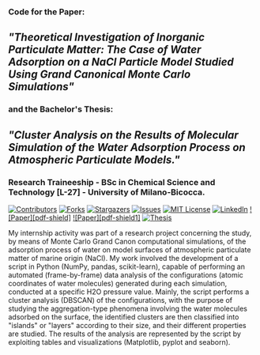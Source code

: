 ### Code for the Paper:
## *"Theoretical Investigation of Inorganic Particulate Matter: The Case of Water Adsorption on a NaCl Particle Model Studied Using Grand Canonical Monte Carlo Simulations"*

### and the Bachelor's Thesis:
## *"Cluster Analysis on the Results of Molecular Simulation of the Water Adsorption Process on Atmospheric Particulate Models."*
### Research Traineeship - BSc in Chemical Science and Technology [L-27] - University of Milano-Bicocca.


[![Contributors][contributors-shield]][contributors-url]
[![Forks][forks-shield]][forks-url]
[![Stargazers][stars-shield]][stars-url]
[![Issues][issues-shield]][issues-url]
[![MIT License][license-shield]][license-url]
[![LinkedIn][linkedin-shield]][linkedin-url]
[![Paper][pdf-shield]][linkedin-url]
[![Paper][pdf-shield1]][linkedin-url]
[![Thesis][linkedin-shield]][linkedin-url]

My internship activity was part of a research project concerning the study, by means of Monte Carlo Grand Canon computational simulations, of the adsorption process of water on model surfaces of atmospheric particulate matter of marine origin (NaCl).
My work involved the development of a script in Python (NumPy, pandas, scikit-learn), capable of performing an automated (frame-by-frame) data analysis of the configurations (atomic coordinates of water molecules) generated during each simulation, conducted at a specific H2O pressure value.
Mainly, the script performs a cluster analysis (DBSCAN) of the configurations, with the purpose of studying the aggregation-type phenomena involving the water molecules adsorbed on the surface, the identified clusters are then classified into "islands" or "layers" according to their size, and their different properties are studied.
The results of the analysis are represented by the script by exploiting tables and visualizations (Matplotlib, pyplot and seaborn).

<!-- MARKDOWN LINKS & IMAGES -->
<!-- https://www.markdownguide.org/basic-syntax/#reference-style-links -->
[contributors-shield]: https://img.shields.io/github/contributors/giocoal/Cluster_analysis_Visualization_Computational_Chemistry.svg?style=for-the-badge
[contributors-url]: https://github.com/giocoal/Cluster_analysis_Visualization_Computational_Chemistry/graphs/contributors
[forks-shield]: https://img.shields.io/github/forks/giocoal/Cluster_analysis_Visualization_Computational_Chemistry.svg?style=for-the-badge
[forks-url]: https://github.com/giocoal/Cluster_analysis_Visualization_Computational_Chemistry/network/members
[stars-shield]: https://img.shields.io/github/stars/giocoal/Cluster_analysis_Visualization_Computational_Chemistry.svg?style=for-the-badge
[stars-url]: https://github.com/giocoal/Cluster_analysis_Visualization_Computational_Chemistry/stargazers
[issues-shield]: https://img.shields.io/github/issues/giocoal/Cluster_analysis_Visualization_Computational_Chemistry.svg?style=for-the-badge
[issues-url]: https://github.com/giocoal/Cluster_analysis_Visualization_Computational_Chemistry/issues
[license-shield]: https://img.shields.io/github/license/giocoal/Cluster_analysis_Visualization_Computational_Chemistry.svg?style=for-the-badge
[license-url]: https://github.com/giocoal/Cluster_analysis_Visualization_Computational_Chemistry/blob/master/LICENSE
[linkedin-shield]: https://img.shields.io/badge/-LinkedIn-black.svg?style=for-the-badge&logo=linkedin&colorB=555
[linkedin-url]: https://www.linkedin.com/in/giorgio-carbone-63154219b/
[thesis-shield]: https://img.shields.io/badge/Read%20Thesis%20-grey?style=for-the-badge
[thesis-url]: https://www.linkedin.com/in/giorgio-carbone-63154219b/
[paper-shield]: https://img.shields.io/badge/Read%20Paper%20-grey?style=for-the-badge
[paper-url]: https://www.linkedin.com/in/giorgio-carbone-63154219b/
[product-screenshot]: images/screenshot.png
[Next.js]: https://img.shields.io/badge/next.js-000000?style=for-the-badge&logo=nextdotjs&logoColor=white
[Next-url]: https://nextjs.org/
[React.js]: https://img.shields.io/badge/React-20232A?style=for-the-badge&logo=react&logoColor=61DAFB
[React-url]: https://reactjs.org/
[Vue.js]: https://img.shields.io/badge/Vue.js-35495E?style=for-the-badge&logo=vuedotjs&logoColor=4FC08D
[Vue-url]: https://vuejs.org/
[Angular.io]: https://img.shields.io/badge/Angular-DD0031?style=for-the-badge&logo=angular&logoColor=white
[Angular-url]: https://angular.io/
[Svelte.dev]: https://img.shields.io/badge/Svelte-4A4A55?style=for-the-badge&logo=svelte&logoColor=FF3E00
[Svelte-url]: https://svelte.dev/
[Laravel.com]: https://img.shields.io/badge/Laravel-FF2D20?style=for-the-badge&logo=laravel&logoColor=white
[Laravel-url]: https://laravel.com
[Bootstrap.com]: https://img.shields.io/badge/Bootstrap-563D7C?style=for-the-badge&logo=bootstrap&logoColor=white
[Bootstrap-url]: https://getbootstrap.com
[JQuery.com]: https://img.shields.io/badge/jQuery-0769AD?style=for-the-badge&logo=jquery&logoColor=white
[JQuery-url]: https://jquery.com
